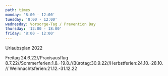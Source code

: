 ```yaml
---
path: times
monday: '8:00 - 12:00'
tuesday: '8:00 - 12:00'
wednesday: Vorsorge-Tag / Prevention Day
thursday: '12:00 - 18:00'
friday: '8:00 - 12:00'
---
```

Urlaubsplan 2022

Freitag 24.6.22//Praxisausflug 8.7.22//Sommerferien:1.8.-19.8.//Bürotag:30.9.22//Herbstferien:24.10.-28.10.// Weihnachtsferien:21.12.-31.12.22
